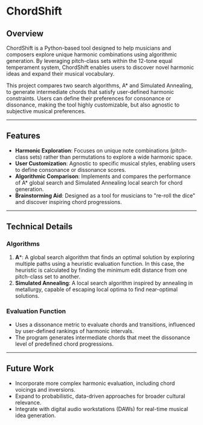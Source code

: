 # ChordShift

## Overview
ChordShift is a Python-based tool designed to help musicians and composers explore unique harmonic combinations using algorithmic generation. By leveraging pitch-class sets within the 12-tone equal temperament system, ChordShift enables users to discover novel harmonic ideas and expand their musical vocabulary.

This project compares two search algorithms, A* and Simulated Annealing, to generate intermediate chords that satisfy user-defined harmonic constraints. Users can define their preferences for consonance or dissonance, making the tool highly customizable, but also agnostic to subjective musical preferences.

---

## Features
- **Harmonic Exploration**: Focuses on unique note combinations (pitch-class sets) rather than permutations to explore a wide harmonic space.
- **User Customization**: Agnostic to specific musical styles, enabling users to define consonance or dissonance scores.
- **Algorithmic Comparison**: Implements and compares the performance of A* global search and Simulated Annealing local search for chord generation.
- **Brainstorming Aid**: Designed as a tool for musicians to "re-roll the dice" and discover inspiring chord progressions.

---

## Technical Details
### Algorithms
1. **A***: A global search algorithm that finds an optimal solution by exploring multiple paths using a heuristic evaluation function. In this case, the heuristic is calculated by finding the minimum edit distance from one pitch-class set to another.
2. **Simulated Annealing**: A local search algorithm inspired by annealing in metallurgy, capable of escaping local optima to find near-optimal solutions.

### Evaluation Function
- Uses a dissonance metric to evaluate chords and transitions, influenced by user-defined rankings of harmonic intervals.
- The program generates intermediate chords that meet the dissonance level of predefined chord progressions.

---

## Future Work
- Incorporate more complex harmonic evaluation, including chord voicings and inversions.
- Expand to probabilistic, data-driven approaches for broader cultural relevance.
- Integrate with digital audio workstations (DAWs) for real-time musical idea generation.
